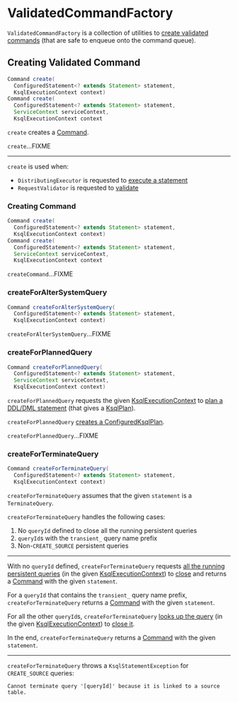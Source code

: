 # ValidatedCommandFactory

`ValidatedCommandFactory` is a collection of utilities to [create validated commands](#create) (that are safe to enqueue onto the command queue).

## <span id="create"> Creating Validated Command

```java
Command create(
  ConfiguredStatement<? extends Statement> statement,
  KsqlExecutionContext context)
Command create(
  ConfiguredStatement<? extends Statement> statement,
  ServiceContext serviceContext,
  KsqlExecutionContext context
```

`create` creates a [Command](Command.md).

`create`...FIXME

---

`create` is used when:

* `DistributingExecutor` is requested to [execute a statement](DistributingExecutor.md#execute)
* `RequestValidator` is requested to [validate](RequestValidator.md#validate)

### <span id="createCommand"> Creating Command

```java
Command create(
  ConfiguredStatement<? extends Statement> statement,
  KsqlExecutionContext context)
Command create(
  ConfiguredStatement<? extends Statement> statement,
  ServiceContext serviceContext,
  KsqlExecutionContext context
```

`createCommand`...FIXME

### <span id="createForAlterSystemQuery"> createForAlterSystemQuery

```java
Command createForAlterSystemQuery(
  ConfiguredStatement<? extends Statement> statement,
  KsqlExecutionContext context)
```

`createForAlterSystemQuery`...FIXME

### <span id="createForPlannedQuery"> createForPlannedQuery

```java
Command createForPlannedQuery(
  ConfiguredStatement<? extends Statement> statement,
  ServiceContext serviceContext,
  KsqlExecutionContext context)
```

`createForPlannedQuery` requests the given [KsqlExecutionContext](../KsqlExecutionContext.md) to [plan a DDL/DML statement](../KsqlExecutionContext.md#plan) (that gives a [KsqlPlan](../KsqlPlan.md)).

`createForPlannedQuery` [creates a ConfiguredKsqlPlan](../ConfiguredKsqlPlan.md#of).

`createForPlannedQuery`...FIXME

### <span id="createForTerminateQuery"> createForTerminateQuery

```java
Command createForTerminateQuery(
  ConfiguredStatement<? extends Statement> statement,
  KsqlExecutionContext context)
```

`createForTerminateQuery` assumes that the given `statement` is a `TerminateQuery`.

`createForTerminateQuery` handles the following cases:

1. No `queryId` defined to close all the running persistent queries
1. `queryId`s with the `transient_` query name prefix
1. Non-`CREATE_SOURCE` persistent queries

---

With no `queryId` defined, `createForTerminateQuery` requests [all the running persistent queries](../KsqlExecutionContext.md#getPersistentQueries) (in the given [KsqlExecutionContext](../KsqlExecutionContext.md)) to [close](../QueryMetadata.md#close) and returns a [Command](Command.md#of) with the given `statement`.

For a `queryId` that contains the `transient_` query name prefix, `createForTerminateQuery` returns a [Command](Command.md#of) with the given `statement`.

For all the other `queryId`s, `createForTerminateQuery` [looks up the query](../KsqlExecutionContext.md#getPersistentQuery) (in the given [KsqlExecutionContext](../KsqlExecutionContext.md)) to [close it](../QueryMetadata.md#close).

In the end, `createForTerminateQuery` returns a [Command](Command.md#of) with the given `statement`.

---

`createForTerminateQuery` throws a `KsqlStatementException` for `CREATE_SOURCE` queries:

```text
Cannot terminate query '[queryId]' because it is linked to a source table.
```
